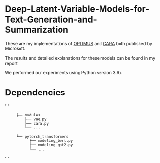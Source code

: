 # Deep-Latent-Variable-Models-for-Text-Generation-and-Summarization

These are my implementations of [OPTIMUS](https://arxiv.org/abs/2004.04092) and [CARA](https://aaai.org/ojs/index.php/AAAI/article/view/6346/6202) both published by Microsoft.

The results and detailed explanations for these models can be found in my report

We performed our experiments using Python version 3.6x.

# Dependencies
'''

         ├── modules
             ├── vae.py
             ├── cara.py
             └── ...
        
         └── pytorch_transformers
               ├── modeling_bert.py
               ├── modeling_gpt2.py
               └── ... 

 '''
 
 
